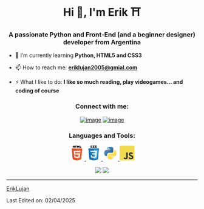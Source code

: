 <h1 align="center">Hi 👋, I'm Erik ⛩️</h1>
<h3 align="center">A passionate Python and Front-End (and a beginner designer) developer from Argentina</h3>


- 🌱 I’m currently learning **Python, HTML5 and CSS3**

- 📫 How to reach me: **eriklujan2005@gmial.com**

- ⚡ What I like to do: **I like so much reading, play videogames... and coding of course**

<h3 align="center">Connect with me:</h3>
<div align="center">

[![image](https://img.shields.io/badge/LinkedIn-0077B5?style=for-the-badge&logo=linkedin&logoColor=white)](https://www.linkedin.com/in/erik-lujan-b9369627a/)
[![image](https://img.shields.io/badge/Gmail-D14836?style=for-the-badge&logo=gmail&logoColor=white)](mailto:eriklujan2005@gmail.com)
  
</div>

<h3 align="center">Languages and Tools:</h3>

<p align="center"> 
  <a href="https://www.w3.org/html/" target="_blank"> 
    <img src="https://raw.githubusercontent.com/devicons/devicon/master/icons/html5/html5-original-wordmark.svg" alt="html5" width="40" height="40"/> 
  </a>
  <a href="https://www.w3schools.com/css/" target="_blank"> 
    <img src="https://raw.githubusercontent.com/devicons/devicon/master/icons/css3/css3-original-wordmark.svg" alt="css3" width="40" height="40"/> 
  </a> 
  <a href="https://www.python.org" target="_blank"> 
    <img src="https://raw.githubusercontent.com/devicons/devicon/master/icons/python/python-original.svg" alt="python" width="40" height="40"/> 
  </a>  
  <a href="https://developer.mozilla.org/en-US/docs/Web/JavaScript" target="_blank"> 
    <img src="https://raw.githubusercontent.com/devicons/devicon/master/icons/javascript/javascript-original.svg" alt="javascript" width="40" height="40"/> 
  </a>
</p>

<p align= "center">
  <img height= "150" src="https://github-readme-stats.vercel.app/api?username=ErikLujan&theme=react&show_icons=true&include_all_commits=true" />
  <img height= "150" src="https://github-readme-stats.vercel.app/api/top-langs/?username=ErikLujan&theme=react&layout=compact" />
</p>

------

[ErikLujan](https://github.com/ErikLujan)

Last Edited on: 02/04/2025
